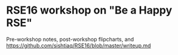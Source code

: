  # RSE16 workshop on "Be a Happy RSE"

Pre-workshop notes, post-workshop flipcharts, and https://github.com/sishtiaq/RSE16/blob/master/writeup.md
